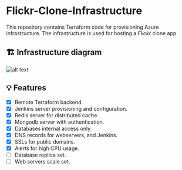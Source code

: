 # Flickr-Clone-Infrastructure

This repository contains Terraform code for provisioning Azure infrastructure. The infrastructure is used for hosting a _Flickr_ clone app

## 🏗️ Infrastructure diagram

![alt text](https://github.com/ahmedhussiien/flickr-infrastructure/blob/master/architecture.png?raw=true)

## 💡 Features

- [x] Remote Terraform backend.
- [x] Jenkins server provisioning and configuration.
- [x] Redis server for distributed cache.
- [x] Mongodb server with authentication.
- [x] Databases internal access only.
- [x] DNS records for webservers, and Jenkins.
- [x] SSLs for public domains.
- [x] Alerts for high CPU usage.
- [ ] Database replica set.
- [ ] Web servers scale set.
